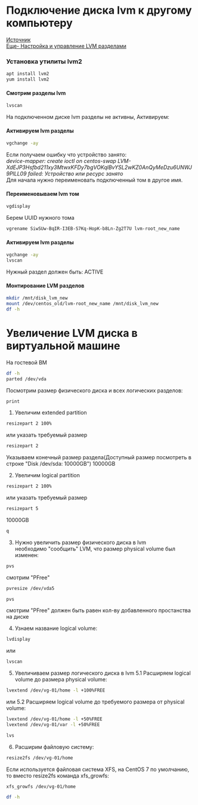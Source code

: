 # Подключение диска lvm к другому компьютеру
[Источник](https://itproffi.ru/podklyuchenie-diska-lvm-k-drugomu-kompyuteru)  
[Еще- Настройка и управление LVM разделами](https://winitpro.ru/index.php/2019/10/28/nastrojka-lvm-razdelov-v-linux/)  
### Установка утилиты lvm2

```bash
apt install lvm2
yum install lvm2
```

#### Смотрим разделы lvm

```bash
lvscan
```
На подключенном диске lvm разделы не активны, Активируем:

#### Активируем lvm разделы
```bash
vgchange -ay
```
Если получаем ошибку что устройство занято:  
_device-mapper: create ioctl on centos-swap LVM-XdEJP3Hsfbd211xy3MtwxKFDy7bgVOKqlBvYSL2wKZ0AnQyMeDzu6UNWJ9PlLL09 failed: Устройство или ресурс занято_  
Для начала нужно переименовать подключенный том в другое имя.  

#### Переименовываем lvm том

```bash
vgdisplay
```
Берем UUID нужного тома

```bash
vgrename SiwSUw-BqIR-I3EB-S7Kq-HopK-b8Ln-Zg2T7U lvm-root_new_name

```
#### Активируем lvm разделы

```bash
vgchange -ay
lvscan
```
Нужный раздел должен быть: ACTIVE  

#### Монтирование LVM разделов

```bash
mkdir /mnt/disk_lvm_new
mount /dev/centos_old/lvm-root_new_name /mnt/disk_lvm_new
df -h
```

# Увеличение LVM диска в виртуальной машине
На гостевой ВМ  
```bash
df -h
parted /dev/vda
```

Посмотрим размер физического диска и всех логических разделов:
```bash
print
```

1. Увеличим extended partition
```bash
resizepart 2 100%
```
или указать требуемый размер
```bash
resizepart 2
```
Указываем конечный размер раздела(Доступный размер посмотреть в строке "Disk /dev/sda: 10000GB")
10000GB

2. Увеличим logical partition
```bash
resizepart 2 100%
```
или указать требуемый размер
```bash
resizepart 5
```
10000GB
```bash
q
```

3. Нужно увеличить размер физического диска в lvm  
необходимо "сообщить" LVM, что размер physical volume был изменен:
```bash
pvs
```
смотрим "PFree"
```bash
pvresize /dev/vda5
```
```bash
pvs
```
смотрим "PFree" должен быть равен кол-ву добавленного простанства на диске  

4. Узнаем название logical volume:
```bash
lvdisplay
```
или
```bash
lvscan
```

5. Увеличиваем размер логического диска в lvm
5.1 Расширяем logical volume до размера physical volume:
```bash
lvextend /dev/vg-01/home -l +100%FREE
```
или
5.2 Расширяем logical volume до требуемого размера от physical volume:
```bash
lvextend /dev/vg-01/home -l +50%FREE
lvextend /dev/vg-01/var -l +50%FREE
```
```bash
lvs
```

6. Расширим файловую систему:
```bash
resize2fs /dev/vg-01/home
```

Если используется файловая система XFS, на CentOS 7 по умолчанию, то вместо resize2fs команда xfs_growfs:
```bash
xfs_growfs /dev/vg-01/home
```
```bash
df -h
```
